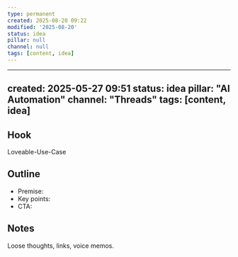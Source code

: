 ```yaml
---
type: permanent
created: 2025-08-20 09:22
modified: '2025-08-20'
status: idea
pillar: null
channel: null
tags: [content, idea]
---
```

---
created: 2025-05-27 09:51
status: idea
pillar: "AI Automation"
channel: "Threads"
tags: [content, idea]
---

## Hook  
Loveable-Use-Case


## Outline  
- Premise:  
- Key points:  
- CTA:  

## Notes  
Loose thoughts, links, voice memos.
